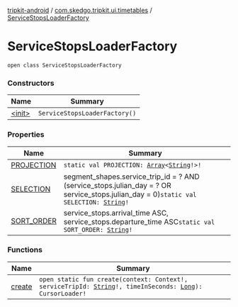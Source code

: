 [tripkit-android](../../index.md) / [com.skedgo.tripkit.ui.timetables](../index.md) / [ServiceStopsLoaderFactory](./index.md)

# ServiceStopsLoaderFactory

`open class ServiceStopsLoaderFactory`

### Constructors

| Name | Summary |
|---|---|
| [&lt;init&gt;](-init-.md) | `ServiceStopsLoaderFactory()` |

### Properties

| Name | Summary |
|---|---|
| [PROJECTION](-p-r-o-j-e-c-t-i-o-n.md) | `static val PROJECTION: `[`Array`](https://kotlinlang.org/api/latest/jvm/stdlib/kotlin/-array/index.html)`<`[`String`](https://kotlinlang.org/api/latest/jvm/stdlib/kotlin/-string/index.html)`!>!` |
| [SELECTION](-s-e-l-e-c-t-i-o-n.md) | segment_shapes.service_trip_id = ? AND (service_stops.julian_day = ? OR service_stops.julian_day = 0)`static val SELECTION: `[`String`](https://kotlinlang.org/api/latest/jvm/stdlib/kotlin/-string/index.html)`!` |
| [SORT_ORDER](-s-o-r-t_-o-r-d-e-r.md) | service_stops.arrival_time ASC, service_stops.departure_time ASC`static val SORT_ORDER: `[`String`](https://kotlinlang.org/api/latest/jvm/stdlib/kotlin/-string/index.html)`!` |

### Functions

| Name | Summary |
|---|---|
| [create](create.md) | `open static fun create(context: Context!, serviceTripId: `[`String`](https://kotlinlang.org/api/latest/jvm/stdlib/kotlin/-string/index.html)`!, timeInSeconds: `[`Long`](https://kotlinlang.org/api/latest/jvm/stdlib/kotlin/-long/index.html)`): CursorLoader!` |
